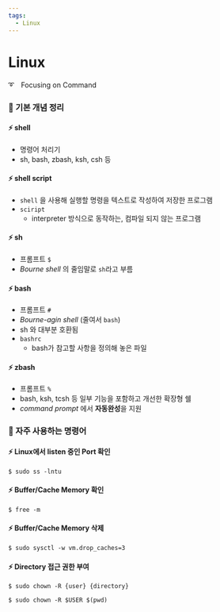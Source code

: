 ```yaml
---
tags:
  - Linux
---
```

# Linux
➰　Focusing on Command

### 📌 기본 개념 정리

#### ⚡ shell
- 명령어 처리기
- sh, bash, zbash, ksh, csh 등

#### ⚡ shell script
- `shell` 을 사용해 실행할 명령을 텍스트로 작성하여 저장한 프로그램
- `sciript`
    - interpreter 방식으로 동작하는, 컴파일 되지 않는 프로그램

#### ⚡ sh
- 프롬프트 `$`
- *Bourne shell* 의 줄임말로 `sh`라고 부름

#### ⚡ bash
- 프롬프트 `#`
- *Bourne-agin shell* (줄여서 `bash`)
- sh 와 대부분 호환됨
- `bashrc`
    - bash가 참고할 사항을 정의해 놓은 파일

#### ⚡ zbash
- 프롬프트 `%`
- bash, ksh, tcsh 등 일부 기능을 포함하고 개선한 확장형 쉘
- *command prompt* 에서 **자동완성**을 지원

### 📌 자주 사용하는 명령어
#### ⚡ Linux에서 listen 중인 Port 확인
```
$ sudo ss -lntu
```
#### ⚡ Buffer/Cache Memory 확인
```
$ free -m
```
#### ⚡ Buffer/Cache Memory 삭제
```
$ sudo sysctl -w vm.drop_caches=3
```
#### ⚡ Directory 접근 권한 부여
```
$ sudo chown -R {user} {directory}

$ sudo chown -R $USER $(pwd)
```
